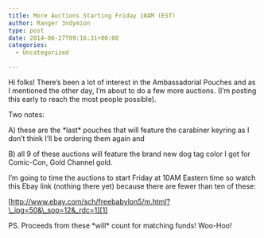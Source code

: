 ```yaml
---
title: More Auctions Starting Friday 10AM (EST)
author: Ranger 3ndymion
type: post
date: 2014-06-27T09:16:31+00:00
categories:
  - Uncategorized

---
```

Hi folks! There&#8217;s been a lot of interest in the Ambassadorial Pouches and as I mentioned the other day, I&#8217;m about to do a few more auctions. (I&#8217;m posting this early to reach the most people possible).

Two notes:

A) these are the \*last\* pouches that will feature the carabiner keyring as I don&#8217;t think I&#8217;ll be ordering them again and

B) all 9 of these auctions will feature the brand new dog tag color I got for Comic-Con, Gold Channel gold.

I&#8217;m going to time the auctions to start Friday at 10AM Eastern time so watch this Ebay link (nothing there yet) because there are fewer than ten of these:

[http://www.ebay.com/sch/freebabylon5/m.html?\_ipg=50&\_sop=12&_rdc=1][1]

PS. Proceeds from these \*will\* count for matching funds! Woo-Hoo!

 [1]: http://www.ebay.com/sch/freebabylon5/m.html?_ipg=50&_sop=12&_rdc=1
